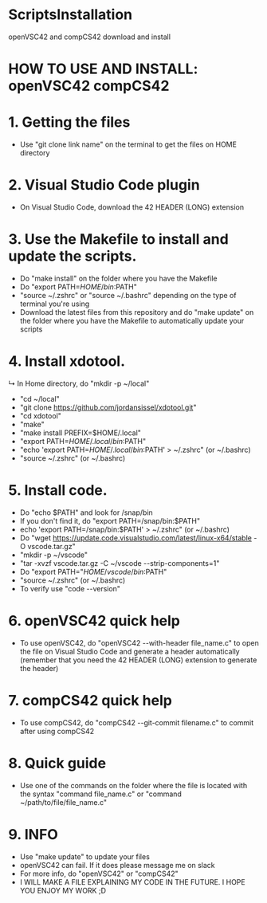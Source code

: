 # ScriptsInstallation
openVSC42 and compCS42 download and install

# HOW TO USE AND INSTALL: openVSC42 compCS42

# 1. Getting the files 
+ Use "git clone link name" on the terminal to get the files on HOME directory

# 2. Visual Studio Code plugin 
+ On Visual Studio Code, download the 42 HEADER (LONG) extension

# 3. Use the Makefile to install and update the scripts.
+ Do "make install" on the folder where you have the Makefile
+ Do "export PATH=$HOME/bin:$PATH" 
+ "source ~/.zshrc" or "source ~/.bashrc" depending on the type of terminal you're using
+ Download the latest files from this repository and do "make update" on the folder where you have the Makefile to automatically update your scripts

# 4. Install xdotool.
↳ In Home directory, do "mkdir -p ~/local" 
+ "cd ~/local" 
+ "git clone https://github.com/jordansissel/xdotool.git" 
+ "cd xdotool" 
+ "make" 
+ "make install PREFIX=$HOME/.local" 
+ "export PATH=$HOME/.local/bin:$PATH" 
+ "echo 'export PATH=$HOME/.local/bin:$PATH' > ~/.zshrc" (or ~/.bashrc)
+ "source ~/.zshrc" (or ~/.bashrc)

# 5. Install code.
+ Do "echo $PATH" and look for /snap/bin
+ If you don't find it, do "export PATH=/snap/bin:$PATH"
+ echo 'export PATH=/snap/bin:$PATH' > ~/.zshrc" (or ~/.bashrc)
+ Do "wget https://update.code.visualstudio.com/latest/linux-x64/stable -O vscode.tar.gz"
+ "mkdir -p ~/vscode"
+ "tar -xvzf vscode.tar.gz -C ~/vscode --strip-components=1"
+ Do "export PATH="$HOME/vscode/bin:$PATH"
+ "source ~/.zshrc" (or ~/.bashrc)
+ To verify use "code --version"

# 6. openVSC42 quick help
+ To use openVSC42, do "openVSC42 --with-header file_name.c" to open the file on Visual Studio Code and generate a header automatically (remember that you need the 42 HEADER (LONG) extension to generate the header)

# 7. compCS42 quick help 
+ To use compCS42, do "compCS42 --git-commit filename.c" to commit after using compCS42

# 8. Quick guide
+ Use one of the commands on the folder where the file is located with the syntax "command file_name.c" or "command ~/path/to/file/file_name.c"

# 9. INFO 
+ Use "make update" to update your files
+ openVSC42 can fail. If it does please message me on slack
+ For more info, do "openVSC42" or "compCS42"
+ I WILL MAKE A FILE EXPLAINING MY CODE IN THE FUTURE. I HOPE YOU ENJOY MY WORK ;D
